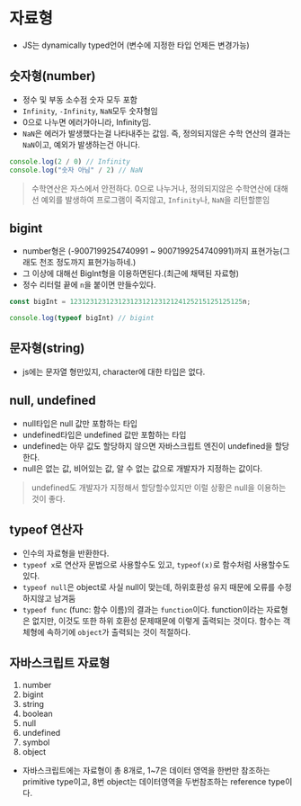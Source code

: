 # 자료형
- JS는 dynamically typed언어 (변수에 지정한 타입 언제든 변경가능)

## 숫자형(number)
- 정수 및 부동 소수점 숫자 모두 포함
- `Infinity`, `-Infinity`, `NaN`모두 숫자형임
- 0으로 나누면 에러가아니라, Infinity임.
- `NaN`은 에러가 발생했다는걸 나타내주는 값임. 즉, 정의되지않은 수학 연산의 결과는 `NaN`이고, 예외가 발생하는건 아니다.

```javascript
console.log(2 / 0) // Infinity
console.log("숫자 아님" / 2) // NaN
```

> 수학연산은 자스에서 안전하다. 0으로 나누거나, 정의되지않은 수학연산에 대해선 예외를 발생하여 프로그램이 죽지않고, `Infinity`나, `NaN`을 리턴할뿐임

## bigint
- number형은 (-9007199254740991 ~ 9007199254740991)까지 표현가능(그래도 천조 정도까지 표현가능하네.)
- 그 이상에 대해선 BigInt형을 이용하면된다.(최근에 채택된 자료형)
- 정수 리터럴 끝에 `n`을 붙이면 만들수있다.

```javascript
const bigInt = 1231231231231231231212312124125215125125125n;

console.log(typeof bigInt) // bigint 
```

## 문자형(string)
- js에는 문자열 형만있지, character에 대한 타입은 없다.

## null, undefined
- null타입은 null 값만 포함하는 타입
- undefined타입은 undefined 값만 포함하는 타입
- undefined는 아무 값도 할당하지 않으면 자바스크립트 엔진이 undefined을 할당한다.
- null은 없는 값, 비어있는 값, 알 수 없는 값으로 개발자가 지정하는 값이다.
> undefined도 개발자가 지정해서 할당할수있지만 이럴 상황은 null을 이용하는 것이 좋다.

## typeof 연산자
- 인수의 자료형을 반환한다.
- `typeof x`로 연산자 문법으로 사용할수도 있고, `typeof(x)`로 함수처럼 사용할수도있다.
- `typeof null`은 object로 사실 null이 맞는데, 하위호환성 유지 때문에 오류를 수정하지않고 남겨둠
- `typeof func` (func: 함수 이름)의 결과는 `function`이다. function이라는 자료형은 없지만, 이것도 또한 하위 호환성 문제때문에 이렇게 출력되는 것이다. 함수는 객체형에 속하기에 `object`가 출력되는 것이 적절하다.

## 자바스크립트 자료형 
1. number
2. bigint
3. string
4. boolean
5. null
6. undefined
7. symbol
8. object

- 자바스크립트에는 자료형이 총 8개로, 1~7은 데이터 영역을 한번만 참조하는 primitive type이고, 8번 object는 데이터영역을 두번참조하는 reference type이다.
